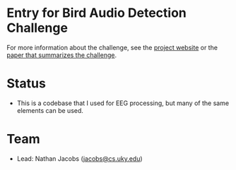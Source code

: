 # Entry for Bird Audio Detection Challenge

For more information about the challenge, see the [project
website](http://machine-listening.eecs.qmul.ac.uk/bird-audio-detection-challenge/)
or the [paper that summarizes the
challenge](https://arxiv.org/abs/1608.03417).

# Status

- This is a codebase that I used for EEG processing, but many of the same elements can be used.

# Team

- Lead: Nathan Jacobs (jacobs@cs.uky.edu)

